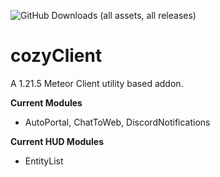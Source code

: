 ![GitHub Downloads (all assets, all releases)](https://img.shields.io/github/downloads/CoziSoftware/cozyClient/total)
# cozyClient
A 1.21.5 Meteor Client utility based addon.


**Current Modules** 
- AutoPortal, ChatToWeb, DiscordNotifications

**Current HUD Modules**
- EntityList
